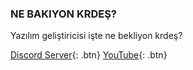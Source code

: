 ### NE BAKIYON KRDEŞ?

Yazılım geliştiricisi işte ne bekliyon krdeş?

[Discord Server](https://discord.gg/8vkXHpdw8t){: .btn}
[YouTube](){: .btn}
